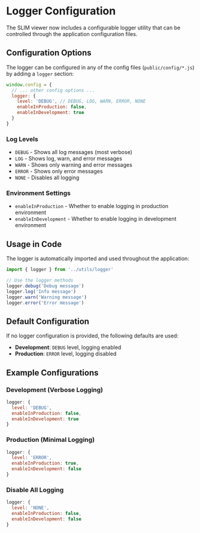 # Logger Configuration

The SLIM viewer now includes a configurable logger utility that can be controlled through the application configuration files.

## Configuration Options

The logger can be configured in any of the config files (`public/config/*.js`) by adding a `logger` section:

```javascript
window.config = {
  // ... other config options ...
  logger: {
    level: 'DEBUG', // DEBUG, LOG, WARN, ERROR, NONE
    enableInProduction: false,
    enableInDevelopment: true
  }
}
```

### Log Levels

- `DEBUG` - Shows all log messages (most verbose)
- `LOG` - Shows log, warn, and error messages
- `WARN` - Shows only warning and error messages
- `ERROR` - Shows only error messages
- `NONE` - Disables all logging

### Environment Settings

- `enableInProduction` - Whether to enable logging in production environment
- `enableInDevelopment` - Whether to enable logging in development environment

## Usage in Code

The logger is automatically imported and used throughout the application:

```typescript
import { logger } from '../utils/logger'

// Use the logger methods
logger.debug('Debug message')
logger.log('Info message')
logger.warn('Warning message')
logger.error('Error message')
```

## Default Configuration

If no logger configuration is provided, the following defaults are used:

- **Development**: `DEBUG` level, logging enabled
- **Production**: `ERROR` level, logging disabled

## Example Configurations

### Development (Verbose Logging)
```javascript
logger: {
  level: 'DEBUG',
  enableInProduction: false,
  enableInDevelopment: true
}
```

### Production (Minimal Logging)
```javascript
logger: {
  level: 'ERROR',
  enableInProduction: true,
  enableInDevelopment: false
}
```

### Disable All Logging
```javascript
logger: {
  level: 'NONE',
  enableInProduction: false,
  enableInDevelopment: false
}
```
